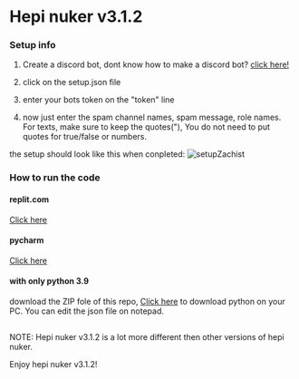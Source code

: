 # Hepi nuker v3.1.2

### Setup info

1. Create a discord bot, dont know how to make a discord bot? [click here!](https://youtu.be/b61kcgfOm_4)

2. click on the setup.json file

3. enter your bots token on the "token" line

4. now just enter the spam channel names, spam message, role names. For texts, make sure to keep the quotes("), You do not need to put quotes for true/false or numbers.

the setup should look like this when conpleted:
![setupZachist](https://media.discordapp.net/attachments/859833172366458910/862298409267494912/Screenshot_2021-07-07-18-44-49-35.jpg)

### How to run the code

#### replit.com

[Click here](https://docs.replit.com/tutorials/06-github-and-run-button)

#### pycharm

[Click here](https://stackoverflow.com/questions/41023928/import-github-repository-to-pycharm#:~:text=Simply%20select%20%22Open%20directory%22%20and,open%20it%20as%20a%20project.&text=Thats%20it!)

#### with only python 3.9

download the ZIP fole of this repo, [Click here](https://www.python.org/downloads/) to download python on your PC. You can edit the json file on notepad.

##

NOTE: Hepi nuker v3.1.2 is a lot more different then other versions of hepi nuker.

Enjoy hepi nuker v3.1.2!

